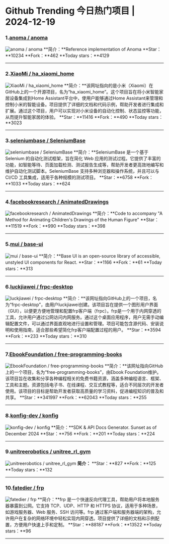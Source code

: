 # Github Trending 今日热门项目 | 2024-12-19
### 1.[anoma / anoma](https://github.com/anoma/anoma)

![anoma / anoma](https://repository-images.githubusercontent.com/335243209/9cd8f7f1-c77d-46bb-9acc-24b1c208fed6)
**简介：**Reference implementation of Anoma
**Star：**10234
**Fork：**462
**Today stars：**4129

---

### 2.[XiaoMi / ha_xiaomi_home](https://github.com/XiaoMi/ha_xiaomi_home)

![XiaoMi / ha_xiaomi_home](https://opengraph.githubassets.com/94c1128df7abb3c132ee94d31927ecb43408eec790a4fb1008bc53db948703c4/XiaoMi/ha_xiaomi_home)
**简介：**该网址指向的是小米（Xiaomi）在GitHub上的一个开源项目，名为“ha_xiaomi_home”。这个项目旨在将小米智能家居设备集成到Home Assistant平台中，使用户能够通过Home Assistant来管理和控制小米的智能设备。项目提供了详细的文档和代码示例，帮助开发者进行集成和扩展。通过这个项目，用户可以实现对小米设备的自动化控制、状态监控等功能，从而提升智能家居的体验。
**Star：**11416
**Fork：**490
**Today stars：**3023

---

### 3.[seleniumbase / SeleniumBase](https://github.com/seleniumbase/SeleniumBase)

![seleniumbase / SeleniumBase](https://repository-images.githubusercontent.com/17420614/88f045f8-d20b-4d5e-9e71-fa03242f5654)
**简介：**SeleniumBase 是一个基于 Selenium 的自动化测试框架，旨在简化 Web 应用的测试过程。它提供了丰富的功能，如智能等待、页面加载检测、测试报告生成等，帮助开发者更高效地编写和维护自动化测试脚本。SeleniumBase 支持多种浏览器和操作系统，并且可以与 CI/CD 工具集成，适用于各种规模的测试项目。
**Star：**6758
**Fork：**1033
**Today stars：**624

---

### 4.[facebookresearch / AnimatedDrawings](https://github.com/facebookresearch/AnimatedDrawings)

![facebookresearch / AnimatedDrawings](https://opengraph.githubassets.com/587077a1e6a569bdbc31dc6d7610b207571fea3946bf44e0514ee8d5aa3f4e42/facebookresearch/AnimatedDrawings)
**简介：**Code to accompany "A Method for Animating Children's Drawings of the Human Figure"
**Star：**11519
**Fork：**990
**Today stars：**398

---

### 5.[mui / base-ui](https://github.com/mui/base-ui)

![mui / base-ui](https://repository-images.githubusercontent.com/762289766/2ffed049-9511-44e6-99f6-b01fe84c9ce7)
**简介：**Base UI is an open-source library of accessible, unstyled UI components for React.
**Star：**1166
**Fork：**61
**Today stars：**313

---

### 6.[luckjiawei / frpc-desktop](https://github.com/luckjiawei/frpc-desktop)

![luckjiawei / frpc-desktop](https://opengraph.githubassets.com/3197982d9205dbad5c0d2a362e37b399262214f1c30ad12b8cb574ecf060a4a1/luckjiawei/frpc-desktop)
**简介：**该网址指向GitHub上的一个项目，名为“frpc-desktop”，由用户luckjiawei创建。该项目旨在提供一个图形用户界面（GUI），以便更方便地管理和配置frp客户端（frpc）。frp是一个用于内网穿透的工具，允许用户通过公网访问内网服务。通过这个桌面应用程序，用户无需手动编辑配置文件，可以通过界面直观地进行设置和管理。项目可能包含源代码、安装说明和使用指南，适合那些希望简化frp客户端配置过程的用户。
**Star：**3594
**Fork：**233
**Today stars：**310

---

### 7.[EbookFoundation / free-programming-books](https://github.com/EbookFoundation/free-programming-books)

![EbookFoundation / free-programming-books](https://opengraph.githubassets.com/f330c619f4e978959447f9dcde1fa8ef04aba4db509d28850e5fa290ed752e25/EbookFoundation/free-programming-books)
**简介：**该网址指向GitHub上的一个项目，名为“free-programming-books”，由Ebook Foundation维护。该项目旨在收集和分享各种编程相关的免费书籍资源，涵盖多种编程语言、框架、工具和主题。资源包括电子书、在线课程、交互式教程等，适合不同层次的开发者使用。该项目的目标是帮助开发者获取高质量的学习资料，促进编程知识的普及和共享。
**Star：**341997
**Fork：**62043
**Today stars：**255

---

### 8.[konfig-dev / konfig](https://github.com/konfig-dev/konfig)

![konfig-dev / konfig](https://opengraph.githubassets.com/48a2a05089052719b67df5a51b573a6bc68e4269ec952ba316f5d608cc822905/konfig-dev/konfig)
**简介：**SDK & API Docs Generator. Sunset as of December 2024
**Star：**756
**Fork：**201
**Today stars：**224

---

### 9.[unitreerobotics / unitree_rl_gym](https://github.com/unitreerobotics/unitree_rl_gym)

![unitreerobotics / unitree_rl_gym](https://opengraph.githubassets.com/5df5e4a7eca590f43b410f38b292d171bc376702e65224eca2e1f3b9eee1e70f/unitreerobotics/unitree_rl_gym)
**简介：**
**Star：**827
**Fork：**125
**Today stars：**132

---

### 10.[fatedier / frp](https://github.com/fatedier/frp)

![fatedier / frp](https://opengraph.githubassets.com/7d76e89f34232b523668a33f9c96c0d9d6687f3c72da36ad635ceb7d2ef7fe31/fatedier/frp)
**简介：**frp 是一个快速反向代理工具，帮助用户将本地服务器暴露到公网。它支持 TCP、UDP、HTTP 和 HTTPS 协议，适用于多种场景，如游戏服务器、Web 服务、SSH 访问等。frp 通过客户端和服务器端的架构，允许用户在复杂的网络环境中轻松实现内网穿透。项目提供了详细的文档和示例配置，方便用户快速上手和定制。
**Star：**88187
**Fork：**13522
**Today stars：**96

---

